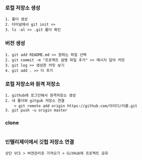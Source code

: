 ### 로컬 저장소 생성
    1. 폴더 생성
    2. 터미널에서 git init >> 
    3. ls -al >> .git 폴더 확인

### 버전 생성
    1. git add README.md >> 원하는 파일 선택
    2. git commit -m "프로젝트 설명 파일 추가" >> 메시지 달아 커밋
    3. git log >> 생성한 커밋 보기
    4. git add . >> 다 추가

### 로컬 저장소와 원격 저장소
    1. github에 로그인해서 원격저장소 생성
    2. 내 폴더와 gitgub 저장소 연결
        > git remote add origin https://github.com/아이디/이름.git
    3. git push -u origin master 

### clone 
``` clone

```

### 인텔리제이에서 깃헙 저장소 연결
    상단 VCS > 버젼관리로 가져오기 > GitHub에 프로젝트 공유
    